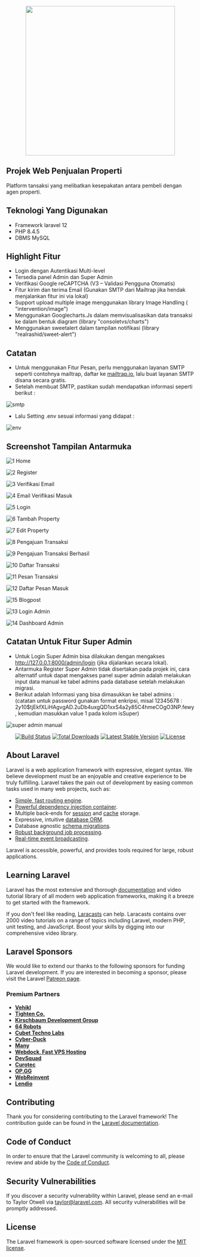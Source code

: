 <p align="center"><a href="https://laravel.com" target="_blank"><img src="https://raw.githubusercontent.com/laravel/art/master/logo-lockup/5%20SVG/2%20CMYK/1%20Full%20Color/laravel-logolockup-cmyk-red.svg" width="400"></a></p>

## Projek Web Penjualan Properti

Platform tansaksi yang melibatkan kesepakatan antara pembeli dengan agen properti.

## Teknologi Yang Digunakan

- Framework laravel 12
- PHP 8.4.5
- DBMS MySQL

## Highlight Fitur

- Login dengan Autentikasi Multi-level
- Tersedia panel Admin dan Super Admin
- Verifikasi Google reCAPTCHA (V3 – Validasi Pengguna Otomatis) 
- Fitur kirim dan terima Email (Gunakan SMTP dari Mailtrap jika hendak menjalankan fitur ini via lokal)
- Support upload multiple image menggunakan library Image Handling ( "intervention/image")
- Menggunakan Googlecharts.Js dalam memvisualisasikan data transaksi ke dalam bentuk diagram (library "consoletvs/charts")
- Menggunakan sweetalert dalam tampilan notifikasi (library "realrashid/sweet-alert")

## Catatan

- Untuk menggunakan Fitur Pesan, perlu menggunakan layanan SMTP seperti contohnya mailtrap, daftar ke [mailtrap.io](https://mailtrap.io/), lalu buat layanan SMTP disana secara gratis.
- Setelah membuat SMTP, pastikan sudah mendapatkan informasi seperti berikut :

![smtp](https://user-images.githubusercontent.com/60762912/171605856-20ef75ea-e2cb-459d-9a24-ef7c5f9bc85f.PNG)

- Lalu Setting .env sesuai informasi yang didapat :

![env](https://user-images.githubusercontent.com/60762912/171605874-405c8f6d-e123-494d-802c-e34cf6226f9e.PNG)

## Screenshot Tampilan Antarmuka

![1  Home](https://user-images.githubusercontent.com/60762912/171592715-80036c85-820f-4ca0-9615-a063f07046bd.png)

![2  Register](https://user-images.githubusercontent.com/60762912/170884935-8443a64c-78eb-4d81-999d-119bb970f322.png)

![3  Verifikasi Email](https://user-images.githubusercontent.com/60762912/170884939-269dac79-e5a0-49ef-acfc-9e23222a8e4b.png)

![4  Email Verifikasi Masuk](https://user-images.githubusercontent.com/60762912/170884940-6a1eddf7-effe-45e9-8b31-7a4b47bdc4fc.png)

![5  Login](https://user-images.githubusercontent.com/60762912/170884941-001414bc-9a51-41fb-a9a6-a611ae59402e.png)

![6  Tambah Property](https://user-images.githubusercontent.com/60762912/170884942-a71e3fd0-795b-475f-b7f0-65541da04561.png)

![7  Edit Property](https://user-images.githubusercontent.com/60762912/171574269-23987006-3eb5-4f79-aefc-85600e026750.png)

![8  Pengajuan Transaksi](https://user-images.githubusercontent.com/60762912/170884956-4d4dcba3-4945-473f-8fe0-4b53299ccc95.png)

![9  Pengajuan Transaksi Berhasil](https://user-images.githubusercontent.com/60762912/171609901-6edf6d96-5ed7-402e-adf5-5b456d576688.png)

![10  Daftar Transaksi](https://user-images.githubusercontent.com/60762912/170884967-9b636c41-1404-4c9e-9c46-6deddf8bf7bd.png)

![11  Pesan Transaksi](https://user-images.githubusercontent.com/60762912/171592814-a7eacb8c-5976-46f5-8617-55298746b565.png)

![12  Daftar Pesan Masuk](https://user-images.githubusercontent.com/60762912/171573151-c4313b50-550e-42c3-a877-cbe23bdf792a.png)

![15  Blogpost](https://user-images.githubusercontent.com/60762912/171573088-6377ed5b-9f6d-4911-9ee3-8e2c75a23385.png)

![13  Login Admin](https://user-images.githubusercontent.com/60762912/170884976-3a09247a-3a71-4eb0-84c4-7dcf57376d99.png)

![14  Dashboard Admin](https://user-images.githubusercontent.com/60762912/171573080-ab07aca1-d694-4855-8668-1c7cba5b4c1a.png)

## Catatan Untuk Fitur Super Admin

- Untuk Login Super Admin bisa dilakukan dengan mengakses http://127.0.0.1:8000/admin/login (jika dijalankan secara lokal).
- Antarmuka Register Super Admin tidak disertakan pada projek ini, cara alternatif untuk dapat mengakses panel super admin adalah melakukan input data manual ke tabel admins pada database setelah melakukan migrasi.
- Berikut adalah Informasi yang bisa dimasukkan ke tabel admins : (catatan untuk password gunakan format enkripsi, misal 12345678 : $2y$10$tjEkfXLiHAgvgAD.2uDb4uxgQD1xxS4a2y85C4hmeCOgO3NP.fewy , kemudian masukkan value 1 pada kolom isSuper)

![super admin manual](https://user-images.githubusercontent.com/60762912/171594659-f678061b-94ab-4164-b213-e0ad207c8706.PNG)

<p align="center">
<a href="https://travis-ci.org/laravel/framework"><img src="https://travis-ci.org/laravel/framework.svg" alt="Build Status"></a>
<a href="https://packagist.org/packages/laravel/framework"><img src="https://img.shields.io/packagist/dt/laravel/framework" alt="Total Downloads"></a>
<a href="https://packagist.org/packages/laravel/framework"><img src="https://img.shields.io/packagist/v/laravel/framework" alt="Latest Stable Version"></a>
<a href="https://packagist.org/packages/laravel/framework"><img src="https://img.shields.io/packagist/l/laravel/framework" alt="License"></a>
</p>

## About Laravel

Laravel is a web application framework with expressive, elegant syntax. We believe development must be an enjoyable and creative experience to be truly fulfilling. Laravel takes the pain out of development by easing common tasks used in many web projects, such as:

- [Simple, fast routing engine](https://laravel.com/docs/routing).
- [Powerful dependency injection container](https://laravel.com/docs/container).
- Multiple back-ends for [session](https://laravel.com/docs/session) and [cache](https://laravel.com/docs/cache) storage.
- Expressive, intuitive [database ORM](https://laravel.com/docs/eloquent).
- Database agnostic [schema migrations](https://laravel.com/docs/migrations).
- [Robust background job processing](https://laravel.com/docs/queues).
- [Real-time event broadcasting](https://laravel.com/docs/broadcasting).

Laravel is accessible, powerful, and provides tools required for large, robust applications.

## Learning Laravel

Laravel has the most extensive and thorough [documentation](https://laravel.com/docs) and video tutorial library of all modern web application frameworks, making it a breeze to get started with the framework.

If you don't feel like reading, [Laracasts](https://laracasts.com) can help. Laracasts contains over 2000 video tutorials on a range of topics including Laravel, modern PHP, unit testing, and JavaScript. Boost your skills by digging into our comprehensive video library.

## Laravel Sponsors

We would like to extend our thanks to the following sponsors for funding Laravel development. If you are interested in becoming a sponsor, please visit the Laravel [Patreon page](https://patreon.com/taylorotwell).

### Premium Partners

- **[Vehikl](https://vehikl.com/)**
- **[Tighten Co.](https://tighten.co)**
- **[Kirschbaum Development Group](https://kirschbaumdevelopment.com)**
- **[64 Robots](https://64robots.com)**
- **[Cubet Techno Labs](https://cubettech.com)**
- **[Cyber-Duck](https://cyber-duck.co.uk)**
- **[Many](https://www.many.co.uk)**
- **[Webdock, Fast VPS Hosting](https://www.webdock.io/en)**
- **[DevSquad](https://devsquad.com)**
- **[Curotec](https://www.curotec.com/services/technologies/laravel/)**
- **[OP.GG](https://op.gg)**
- **[WebReinvent](https://webreinvent.com/?utm_source=laravel&utm_medium=github&utm_campaign=patreon-sponsors)**
- **[Lendio](https://lendio.com)**

## Contributing

Thank you for considering contributing to the Laravel framework! The contribution guide can be found in the [Laravel documentation](https://laravel.com/docs/contributions).

## Code of Conduct

In order to ensure that the Laravel community is welcoming to all, please review and abide by the [Code of Conduct](https://laravel.com/docs/contributions#code-of-conduct).

## Security Vulnerabilities

If you discover a security vulnerability within Laravel, please send an e-mail to Taylor Otwell via [taylor@laravel.com](mailto:taylor@laravel.com). All security vulnerabilities will be promptly addressed.

## License

The Laravel framework is open-sourced software licensed under the [MIT license](https://opensource.org/licenses/MIT).
